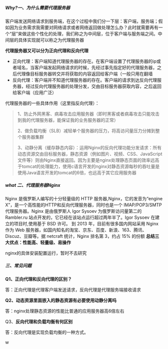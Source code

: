 ##### Why?一、为什么需要代理服务器

客户端发送网络请求到服务端，在这个过程中我们分一下层：客户端，服务端；假如因为业务需求我需要对网络请求或者网络返回做处理怎么办？此时就需要再有一个“层”来做这些个性化的处理，我们称之为中间层，位于客户端与服务端之间。中间层的具体实现就可以称之为代理服务器

**代理服务器又可以分为正向代理和反向代理**

- 正向代理：客户端知道代理服务器的存在。在客户端设置了代理服务器的ip或者域名，当客户端发起网络请求的时候，先经过事先指定好的代理服务器，之后代理像目标服务器转交并将获取的内容返回给客户端（一般只用在翻墙
- 反向代理：客户端并不知道代理服务器的存在。客户端的请求到达反向代理服务器，经过反向代理服务器的处理分发，交由目标服务器获取内容，之后返回给客户端（应用广泛）

代理服务器的一些具体作用（这里指反向代理）：

> 1、防止外网黑客、病毒攻击应用服务器（即时黑客或者病毒攻击只能攻击到我的代理服务器，能保证我的业务服务器的正常）
>
> 2、做负载均衡（SLB）减轻单个服务器的压力，将高访问量压力分摊到整个服务器集群
>
> 3、动静分离（缓存静态内容）：运用Nginx的反向代理功能分发请求：所有动态资源交由目标服务器，静态资源（例如图片、视频、CSS、JavaScript文件等）则由Nginx直接返回。因为主要是nginx处理静态页面的效率远高于tomcat的处理能力，使用c语言开发的nginx对静态资源每秒的吞吐量是使用Java语言开发的tomcat的6倍，也远高于其它应用服务器

##### what 二、代理服务器Nginx

Nginx 是俄罗斯人编写的十分轻量级的 HTTP 服务器,Nginx，它的发音为“engine X”，是一个高性能的HTTP和反向代理服务器，同时也是一个 IMAP/POP3/SMTP 代理服务器。Nginx 是由俄罗斯人 Igor Sysoev 为俄罗斯访问量第二的 Rambler.ru 站点开发的，它已经在该站点运行超过两年半了。Igor Sysoev 在建立的项目时,使用基于 BSD 许可。
到 2013 年，目前有很多国内网站采用 Nginx 作为 Web 服务器，如国内知名的淘宝、京东、百度、新浪、163、腾讯、Discuz、豆瓣等。据 netcraft 统计，Nginx 排名第 3，约占 15% 的份额
**总结三大优点：性能高、轻量级、易操作**

nginx的具体安装配置运行，暂时不去研究

##### 三、常见问题

**Q1、正向代理和反向代理的区别？**

答：正向代理是代理客户端发送请求，反向代理是代理服务端接收请求

**Q2、动态资源里面嵌入的静态资源有必要使用动静分离吗**

答：nginx处理静态资源的性能比普通的应用服务器高6倍左右

Q3、**反向代理和负载均衡有何区别**

答：反向代理是实现负载均衡的一种方式。

w